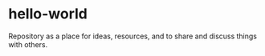 # hello-world
Repository as a place for ideas, resources, and to share and discuss things with others.
